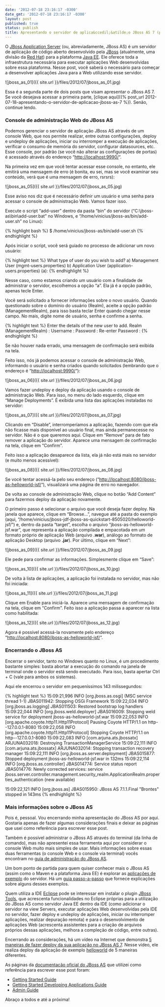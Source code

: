 ```yaml
---
date: '2012-07-18 23:16:17 -0300'
date_gmt: '2012-07-18 23:16:17 -0300'
layout: post
published: true
status: publish
title: Apresentando o servidor de aplica&ccedil;&atilde;o JBoss AS 7 (parte 2)
---
```


O [JBoss Application Server](http://www.jboss.org/jbossas/) (ou, abreviadamente, JBoss AS) é um servidor de aplicação de código aberto desenvolvido pela [JBoss](http://www.jboss.org/) (atualmente, uma divisão da [Red Hat](http://www.redhat.com/)) para a plataforma [Java EE](http://www.oracle.com/technetwork/java/javaee/). Ele oferece toda a infraestrutura necessária para executar aplicações Web desenvolvidas sobre essa plataforma. Nesse post, você saberá o necessário para começar a desenvolver aplicações Java para a Web utilizando esse servidor.

![jboss_as_01]({{ site.url }}/files/2012/07/jboss_as_01.jpg)

Essa é a segunda parte de dois posts que visam apresentar o JBoss AS 7. Se você desejava acessar a primeira parte, [clique aqui]({% post_url 2012-07-18-apresentando-o-servidor-de-aplicacao-jboss-as-7 %}). Senão, continue lendo.

<!--more-->

### Console de administração Web do JBoss AS

Podemos gerenciar o servidor de aplicação JBoss AS através de um console Web, que nos permite realizar, entre outras configurações, deploy e undeploy de aplicações, iniciar ou interromper a execução de aplicações, verificar o consumo de memória do servidor, configurar datasources, etc. Esse console, por padrão (se você não alterar as configurações de portas) é acessado através do endereço “[http://localhost:9990/](http://localhost:9990/)“.

Na primeira vez em que você tentar acessar esse console, no entanto, ele emitirá uma mensagem de erro (é bonita, eu sei, mas se você examinar seu conteúdo, verá que é uma mensagem de erro, rsrsrs):

![jboss_as_05]({{ site.url }}/files/2012/07/jboss_as_05.jpg)

Esse aviso nos diz que é necessário definir um usuário e uma senha para acessar o console de administração Web. Vamos fazer isso.

Execute o script “add-user” dentro da pasta “bin” do servidor (“C:\jboss-as\bin\add-user.bat” no Windows, e “/home/vinicius/jboss-as/bin/add-user.sh” no Linux):

{% highlight bash %}
$ /home/vinicius/jboss-as/bin/add-user.sh
{% endhighlight %}

Após iniciar o script, você será guiado no processo de adicionar um novo usuário:

{% highlight text %}
What type of user do you wish to add?
a) Management User (mgmt-users.properties)
b) Application User (application-users.properties)
(a):
{% endhighlight %}

Nesse caso, como estamos criando um usuário com a finalidade de administrar o servidor, escolhemos a opção “a”. Ela já é a opção padrão, apenas tecle Enter.

Você será solicitado a fornecer informações sobre o novo usuário. Quando questionado sobre o domínio do usuário (Realm), aceite a opção padrão (ManagementRealm), para isso basta teclar Enter quando chegar nesse campo. No mais, digite nome de usuário, senha e confirme a senha.

{% highlight text %}
Enter the details of the new user to add.
Realm (ManagementRealm) :
Username :
Password :
Re-enter Password :
{% endhighlight %}

Se não houver nada errado, uma mensagem de confirmação será exibida na tela.

Feito isso, nós já podemos acessar o console de administração Web, informando o usuário e senha criados quando solicitados (lembrando que o endereço é “[http://localhost:9990/](http://localhost:9990/)“):

![jboss_as_06]({{ site.url }}/files/2012/07/jboss_as_06.jpg)

Vamos fazer undeploy e deploy da aplicação usando o console de administração Web. Para isso, no menu do lado esquerdo, clique em “Manage Deployments”. É exibida uma lista das aplicações instaladas no servidor:

![jboss_as_07]({{ site.url }}/files/2012/07/jboss_as_07.jpg)

Clicando em “Disable”, interromperíamos a aplicação, fazendo com que ela não ficasse mais disponível ao usuário final, mas ainda permanecesse no servidor. Não é o que queremos aqui. Clique em “Remove” para de fato remover a aplicação do servidor. Aparece uma mensagem de confirmação na tela, clique em “Confirm”.

Feito isso a aplicação desaparece da lista, ela já não está mais no servidor (e muito menos acessível):

![jboss_as_08]({{ site.url }}/files/2012/07/jboss_as_08.jpg)

Se você tentar acessá-la pelo seu endereço (“[http://localhost:8080/jboss-as-helloworld-jsf/](http://localhost:8080/jboss-as-helloworld-jsf/)“), visualizará uma página de erro no navegador.

De volta ao console de administração Web, clique no botão “Add Content” para fazermos deploy da aplicação novamente.

O primeiro passo é selecionar o arquivo que você deseja fazer deploy. Na janela que aparece, clique em “Browse…”, navegue até a pasta do exemplo (aqui, “/home/vinicius/jboss-jdf-jboss-as-quickstart-8505020/helloworld-jsf/”) e, dentro da pasta “target”, escolha o arquivo “jboss-as-helloworld-jsf.war”, que representa a aplicação compilada e empacotada em um formato próprio de aplicação Web (arquivo **.war**), análogo ao formato de aplicação Desktop (arquivo **.jar**). Por último, clique em “Next”:

![jboss_as_09]({{ site.url }}/files/2012/07/jboss_as_09.jpg)

Ele pede para confirmar as informações. Simplesmente clique em “Save”:

![jboss_as_10]({{ site.url }}/files/2012/07/jboss_as_10.jpg)

De volta à lista de aplicações, a aplicação foi instalada no servidor, mas não foi iniciada:

![jboss_as_11]({{ site.url }}/files/2012/07/jboss_as_11.jpg)

Clique em Enable para iniciá-la. Aparece uma mensagem de confirmação na tela, clique em “Confirm”. Feito isso a aplicação passa a aparecer na lista como habilitada:

![jboss_as_12]({{ site.url }}/files/2012/07/jboss_as_12.jpg)

Agora é possível acessá-la novamente pelo endereço “[http://localhost:8080/jboss-as-helloworld-jsf/](http://localhost:8080/jboss-as-helloworld-jsf/)“.

### Encerrando o JBoss AS

Encerrar o servidor, tanto no Windows quanto no Linux, é um procedimento bastante simples: basta abortar a execução do comando na janela de terminal onde o servidor está sendo executado. Para isso, basta apertar Ctrl + C (vale para ambos os sistemas).

Aqui ele encerrou o servidor em pequeníssimos 143 milissegundos:

{% highlight text %}
15:09:21,996 INFO  [org.jboss.as.osgi] (MSC service thread 1-1) JBAS011942: Stopping OSGi Framework
15:09:22,034 INFO  [org.jboss.as.logging] JBAS011503: Restored bootstrap log handlers
15:09:22,044 INFO  [org.jboss.weld.deployer] JBAS016009: Stopping weld service for deployment jboss-as-helloworld-jsf.war
15:09:22,053 INFO  [org.apache.coyote.http11.Http11Protocol] Pausing Coyote HTTP/1.1 on http--127.0.0.1-8080
15:09:22,058 INFO  [org.apache.coyote.http11.Http11Protocol] Stopping Coyote HTTP/1.1 on http--127.0.0.1-8080
15:09:22,083 INFO  [com.arjuna.ats.jbossatx] ARJUNA032018: Destroying TransactionManagerService
15:09:22,111 INFO  [com.arjuna.ats.jbossatx] ARJUNA032014: Stopping transaction recovery manager
15:09:22,111 INFO  [org.jboss.as.server.deployment] JBAS015877: Stopped deployment jboss-as-helloworld-jsf.war in 132ms
15:09:22,114 INFO  [org.jboss.as.controller] JBAS014774: Service status report
JBAS014776:    Newly corrected services:
service jboss.server.controller.management.security_realm.ApplicationRealm.properties_authentication (new available)

15:09:22,121 INFO  [org.jboss.as] JBAS015950: JBoss AS 7.1.1.Final "Brontes" stopped in 143ms
{% endhighlight %}

### Mais informações sobre o JBoss AS

Pois é, pessoal. Vou encerrando minha apresentação do JBoss AS por aqui. Gostaria apenas de fazer algumas considerações finais e deixar as páginas que usei como referência para escrever esse post.

Também é possível administrar o JBoss AS através do terminal (da linha de comando), mas não apresentei essa ferramenta aqui por considerar o console Web muito mais simples de usar. Mais informações sobre essas duas ferramentas (o console Web e o console via terminal) vocês encontram no [guia de administração do JBoss AS](https://docs.jboss.org/author/display/AS71/Admin+Guide).

Um bom ponto de partida para quem quiser conhecer mais o JBoss AS (assim como o Maven e a plataforma Java EE) é explorar as [aplicações de exemplo](http://www.jboss.org/jdf/quickstarts/jboss-as-quickstart/) do servidor. Há um [guia passo-a-passo](https://docs.jboss.org/author/display/AS71/Getting+Started+Developing+Applications+Guide) que fornece explicações sobre alguns desses exemplos.

Quem utiliza a IDE [Eclipse](http://www.eclipse.org/) pode se interessar em instalar o plugin [JBoss Tools](http://www.jboss.org/tools/), que acrescenta funcionalidades no Eclipse próprias para a utilização do JBoss AS como servidor Java EE dentro da IDE (como adicionar o servidor na view Servers, executar aplicações Web desenvolvidas pela IDE no servidor, fazer deploy e undeploy de aplicações, iniciar ou interromper aplicações, realizar depuração remota) e para o desenvolvimento de aplicações Web (acrescenta assistentes para a criação de arquivos próprios dessas aplicações, melhora a compleção de código, entre outras).

Encerrando as considerações, há um vídeo na Internet que demonstra [5 maneiras de fazer deploy da sua aplicação no JBoss AS 7](http://vimeo.com/25831010). Nesse vídeo, ele realiza deploy da aplicação de exemplo [helloworld](http://www.jboss.org/jdf/quickstarts/jboss-as-quickstart/helloworld/) de 5 maneiras diferentes.

As páginas da [documentação oficial do JBoss AS](https://docs.jboss.org/author/display/AS71/Documentation) que utilizei como referência para escrever esse post foram:

- [Getting Started Guide](https://docs.jboss.org/author/display/AS71/Getting+Started+Guide)
- [Getting Started Developing Applications Guide](https://docs.jboss.org/author/display/AS71/Getting+Started+Developing+Applications+Guide)
- [Admin Guide](https://docs.jboss.org/author/display/AS71/Admin+Guide)

Abraço a todos e até a próxima!